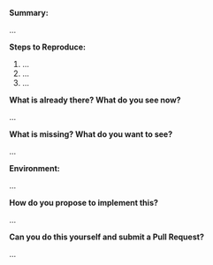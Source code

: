 <!--
Thanks for submitting an issue. Please fill the template below,
otherwise we will not be able to process this issue.
-->

**Summary:** 
<!-- Summarize the issue in a few sentences: -->

...

**Steps to Reproduce:** 
<!-- How can we reproduce the problem? How should the feature work? -->

1. ...
2. ...
3. ...

<!--
Please upload relevant configuration (as .txt).
If you use the command "ttn-lw-stack config", you can redact sensitive config.
-->

**What is already there? What do you see now?**
<!--
Please paste terminal output, upload logs (as .txt) or upload screenshots.
Describe or link to related APIs, screen designs, packages, etc.
-->

...

**What is missing? What do you want to see?**
<!-- Please add some examples or mock-ups if applicable. -->

...

**Environment:**
<!--
Your environment: OS/Browser/Gateway/Device/...? Versions? IDs/EUIs?
Paste the output of "ttn-lw-cli version" or "ttn-lw-stack version" if applicable.
-->

...

**How do you propose to implement this?**
<!-- Please think about how this could be implemented. -->

...

**Can you do this yourself and submit a Pull Request?**
<!-- You can also @mention experts if you need help with this. -->

...
